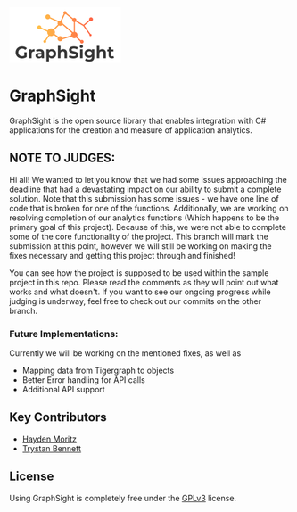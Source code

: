 ![GraphSight Logo](./GraphSight.Core/public/graph-sight-slim-logo.png)

# GraphSight

GraphSight is the open source library that enables integration with C# applications for the creation and measure of application analytics.

## NOTE TO JUDGES: 

Hi all! We wanted to let you know that we had some issues approaching the deadline that had a devastating impact on our ability to submit a complete solution. Note that this submission has some issues - we have one line of code that is broken for one of the functions. Additionally, we are working on resolving completion of our analytics functions (Which happens to be the primary goal of this project). Because of this, we were not able to complete some of the core functionality of the project. This branch will mark the submission at this point, however we will still be working on making the fixes necessary and getting this project through and finished!

You can see how the project is supposed to be used within the sample project in this repo. Please read the comments as they will point out what works and what doesn't. If you want to see our ongoing progress while judging is underway, feel free to check out our commits on the other branch. 

### Future Implementations: 
Currently we will be working on the mentioned fixes, as well as 
  - Mapping data from Tigergraph to objects
  - Better Error handling for API calls 
  - Additional API support 

## Key Contributors

- [Hayden Moritz](https://github.com/MoritzHayden)
- [Trystan Bennett](https://github.com/tbenne10)

## License

Using GraphSight is completely free under the [GPLv3](https://www.gnu.org/licenses/quick-guide-gplv3.html) license.
